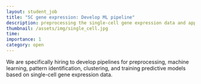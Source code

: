 ```yaml
---
layout: student_job
title: "SC gene expression: Develop ML pipeline"
description: preprocessing the single-cell gene expression data and applying machine learning methods to it.
thumbnail: /assets/img/single_cell.jpg
time:
importance: 1
category: open
---
```


We are specifically hiring to develop pipelines for preprocessing, machine learning, pattern identification, clustering, and training predictive models based on single-cell gene expression data.
